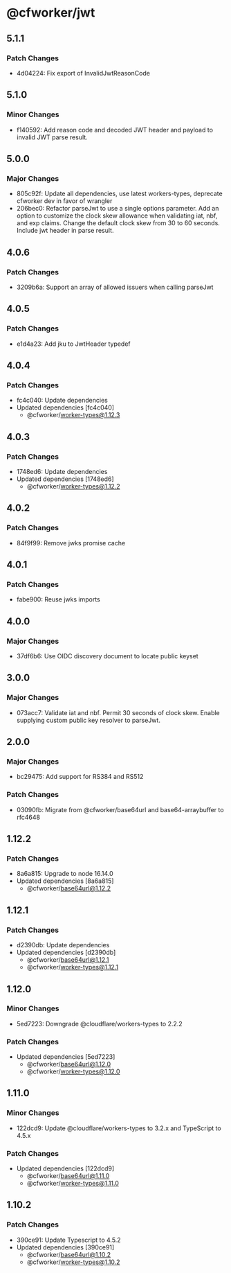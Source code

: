 # @cfworker/jwt

## 5.1.1

### Patch Changes

- 4d04224: Fix export of InvalidJwtReasonCode

## 5.1.0

### Minor Changes

- f140592: Add reason code and decoded JWT header and payload to invalid JWT parse result.

## 5.0.0

### Major Changes

- 805c92f: Update all dependencies, use latest workers-types, deprecate cfworker dev in favor of wrangler
- 206bec0: Refactor parseJwt to use a single options parameter. Add an option to customize the clock skew allowance when validating iat, nbf, and exp claims. Change the default clock skew from 30 to 60 seconds. Include jwt header in parse result.

## 4.0.6

### Patch Changes

- 3209b6a: Support an array of allowed issuers when calling parseJwt

## 4.0.5

### Patch Changes

- e1d4a23: Add jku to JwtHeader typedef

## 4.0.4

### Patch Changes

- fc4c040: Update dependencies
- Updated dependencies [fc4c040]
  - @cfworker/worker-types@1.12.3

## 4.0.3

### Patch Changes

- 1748ed6: Update dependencies
- Updated dependencies [1748ed6]
  - @cfworker/worker-types@1.12.2

## 4.0.2

### Patch Changes

- 84f9f99: Remove jwks promise cache

## 4.0.1

### Patch Changes

- fabe900: Reuse jwks imports

## 4.0.0

### Major Changes

- 37df6b6: Use OIDC discovery document to locate public keyset

## 3.0.0

### Major Changes

- 073acc7: Validate iat and nbf. Permit 30 seconds of clock skew. Enable supplying custom public key resolver to parseJwt.

## 2.0.0

### Major Changes

- bc29475: Add support for RS384 and RS512

### Patch Changes

- 03090fb: Migrate from @cfworker/base64url and base64-arraybuffer to rfc4648

## 1.12.2

### Patch Changes

- 8a6a815: Upgrade to node 16.14.0
- Updated dependencies [8a6a815]
  - @cfworker/base64url@1.12.2

## 1.12.1

### Patch Changes

- d2390db: Update dependencies
- Updated dependencies [d2390db]
  - @cfworker/base64url@1.12.1
  - @cfworker/worker-types@1.12.1

## 1.12.0

### Minor Changes

- 5ed7223: Downgrade @cloudflare/workers-types to 2.2.2

### Patch Changes

- Updated dependencies [5ed7223]
  - @cfworker/base64url@1.12.0
  - @cfworker/worker-types@1.12.0

## 1.11.0

### Minor Changes

- 122dcd9: Update @cloudflare/workers-types to 3.2.x and TypeScript to 4.5.x

### Patch Changes

- Updated dependencies [122dcd9]
  - @cfworker/base64url@1.11.0
  - @cfworker/worker-types@1.11.0

## 1.10.2

### Patch Changes

- 390ce91: Update Typescript to 4.5.2
- Updated dependencies [390ce91]
  - @cfworker/base64url@1.10.2
  - @cfworker/worker-types@1.10.2
